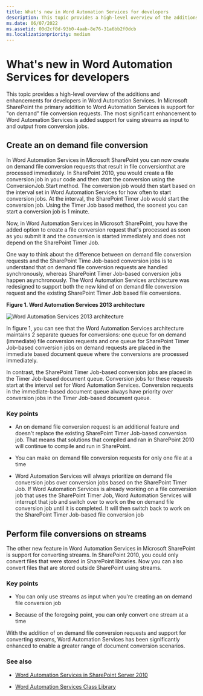 ```yaml
---
title: What's new in Word Automation Services for developers
description: This topic provides a high-level overview of the additions and enhancements for developers in Word Automation Services.
ms.date: 06/07/2022
ms.assetid: 00d2cf8d-93b0-4aab-8e76-31a6bb2f0dcb
ms.localizationpriority: medium
---
```



# What's new in Word Automation Services for developers
This topic provides a high-level overview of the additions and enhancements for developers in Word Automation Services. In Microsoft SharePoint the primary addition to Word Automation Services is support for "on demand" file conversion requests. The most significant enhancement to Word Automation Services is added support for using streams as input to and output from conversion jobs.
## Create an on demand file conversion
<a name="was15CreateOnDemandConversion"> </a>

In Word Automation Services in Microsoft SharePoint you can now create on demand file conversion requests that result in file conversionthat are processed immediately. In SharePoint 2010, you would create a file conversion job in your code and then start the conversion using the ConversionJob.Start method. The conversion job would then start based on the interval set in Word Automation Services for how often to start conversion jobs. At the interval, the SharePoint Timer Job would start the conversion job. Using the Timer Job based method, the soonest you can start a conversion job is 1 minute. 
  
    
    
Now, in Word Automation Services in Microsoft SharePoint, you have the added option to create a file conversion request that's processed as soon as you submit it and the conversion is started immediately and does not depend on the SharePoint Timer Job. 
  
    
    
One way to think about the difference between on demand file conversion requests and the SharePoint Time Job-based conversion jobs is to understand that on demand file conversion requests are handled synchronously, whereas SharePoint Timer Job-based conversion jobs happen asynchronously. The Word Automation Services architecture was redesigned to support both the new kind of on demand file conversion request and the existing SharePoint Timer Job based file conversions.
  
    
    

**Figure 1. Word Automation Services 2013 architecture**

  
    
    

  
    
    
![Word Automation Services 2013 architecture](../images/SPS15CON_WAS_Architecture.png)
  
    
    
In figure 1, you can see that the Word Automation Services architecture maintains 2 separate queues for conversions: one queue for on demand (immediate) file conversion requests and one queue for SharePoint Timer Job-based conversion jobs on demand requests are placed in the immediate based document queue where the conversions are processed immediately.
  
    
    
In contrast, the SharePoint Timer Job-based conversion jobs are placed in the Timer Job-based document queue. Conversion jobs for these requests start at the interval set for Word Automation Services. Conversion requests in the immediate-based document queue always have priority over conversion jobs in the Timer Job-based document queue.
  
    
    

### Key points


- An on demand file conversion request is an additional feature and doesn't replace the existing SharePoint Timer Job-based conversion job. That means that solutions that compiled and ran in SharePoint 2010 will continue to compile and run in SharePoint.
    
  
- You can make on demand file conversion requests for only one file at a time
    
  
- Word Automation Services will always prioritize on demand file conversion jobs over conversion jobs based on the SharePoint Timer Job. If Word Automation Services is already working on a file conversion job that uses the SharePoint Timer Job, Word Automation Services will interrupt that job and switch over to work on the on demand file conversion job until it is completed. It will then switch back to work on the SharePoint Timer Job-based file conversion job
    
  

## Perform file conversions on streams
<a name="was15PerformStreamConversion"> </a>

The other new feature in Word Automation Services in Microsoft SharePoint is support for converting streams. In SharePoint 2010, you could only convert files that were stored in SharePoint libraries. Now you can also convert files that are stored outside SharePoint using streams.
  
    
    

### Key points


- You can only use streams as input when you're creating an on demand file conversion job
    
  
- Because of the foregoing point, you can only convert one stream at a time
    
  
With the addition of on demand file conversion requests and support for converting streams, Word Automation Services has been significantly enhanced to enable a greater range of document conversion scenarios.
  
    
    

### See also
<a name="was15AdditionalResources"> </a>


-  [Word Automation Services in SharePoint Server 2010](https://msdn.microsoft.com/library/ee558278)
    
  
-  [Word Automation Services Class Library](https://msdn.microsoft.com/library/ee559408)
    
  

